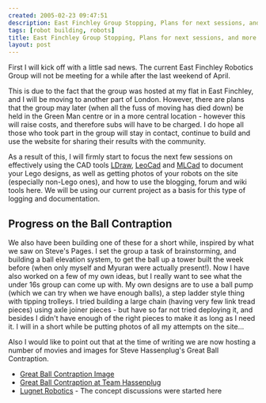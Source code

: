 ```yaml
---
created: 2005-02-23 09:47:51
description: East Finchley Group Stopping, Plans for next sessions, and more on Ball Contraption
tags: [robot building, robots]
title: East Finchley Group Stopping, Plans for next sessions, and more on Ball Contraption
layout: post
---
```

First I will kick off with a little sad news. The current East Finchley Robotics Group will not be meeting for a while after the last weekend of April.

This is due to the fact that the group was hosted at my flat in East Finchley, and I will be moving to another part of London. However, there are plans that the group may later (when all the fuss of moving has died down) be held in the Green Man centre or in a more central location - however this will raise costs, and therefore subs will have to be charged. I do hope all those who took part in the group will stay in contact, continue to build and use the website for sharing their results with the community.

As a result of this, I will firmly start to focus the next few sessions on effectively using the CAD tools
[LDraw](/wiki/ldraw_system), [LeoCad](/wiki/leocad) and [MLCad](/wiki/mlcad) to document your Lego designs, as well as getting photos of your robots on the site (especially non-Lego ones), and how to use the blogging, forum and wiki tools here. We will be using our current project as a basis for this type of logging and documentation.

## Progress on the Ball Contraption

We also have been building one of these for a short while, inspired by what we saw on Steve's Pages. I set the group a task of brainstorming, and building a ball elevation system, to get the ball up a tower built the week before (when only myself and Myuran were actually present!). Now I have also worked on a few of my own ideas, but I really want to see what the under 16s group can come up with. My own designs are to use a ball pump (which we can try when we have enough balls), a step ladder style thing with tipping trolleys. I tried building a large chain (having very few link tread pieces) using axle joiner pieces - but have so far not tried deploying it, and besides I didn't have enough of the right pieces to make it as long as I need it. I will in a short while be putting photos of all my attempts on the site...

Also I would like to point out that at the time of writing we are now hosting a number of movies and images for Steve Hassenplug's Great Ball Contraption.

* [Great Ball Contraption Image](/assets/great_ball_contraption/00GBC4_Whole.jpg)
* [Great Ball Contraption at Team Hassenplug](http://www.teamhassenplug.org/GBC/)
* [Lugnet Robotics](http://news.lugnet.com/robotics/) - The concept discussions were started here
